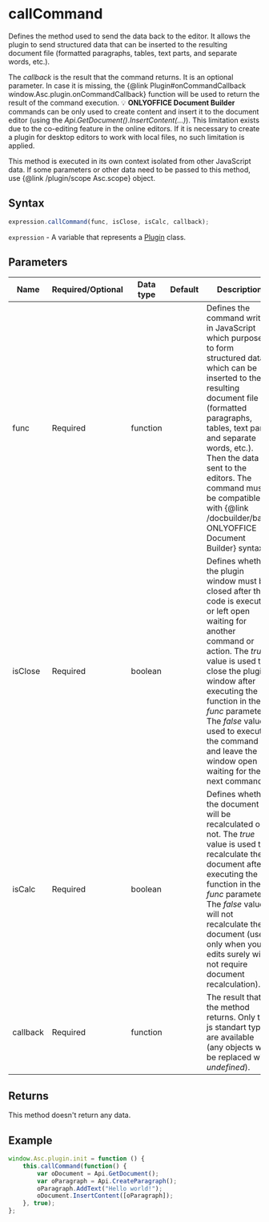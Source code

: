 # callCommand

Defines the method used to send the data back to the editor.
It allows the plugin to send structured data that can be inserted to the resulting document file (formatted paragraphs, tables, text parts, and separate words, etc.).

The *callback* is the result that the command returns. It is an optional parameter. In case it is missing, the &#123;@link Plugin#onCommandCallback window.Asc.plugin.onCommandCallback&#125; function will be used to return the result of the command execution.
💡 **ONLYOFFICE Document Builder** commands can be only used to create content and insert it to the document editor (using the *Api.GetDocument().InsertContent(...)*).
This limitation exists due to the co-editing feature in the online editors. If it is necessary to create a plugin for desktop editors to work with local files, no such limitation is applied.

This method is executed in its own context isolated from other JavaScript data. If some parameters or other data need to be passed to this method, use &#123;@link /plugin/scope Asc.scope&#125; object.

## Syntax

```javascript
expression.callCommand(func, isClose, isCalc, callback);
```

`expression` - A variable that represents a [Plugin](../plugin.md) class.

## Parameters

| **Name** | **Required/Optional** | **Data type** | **Default** | **Description** |
| ------------- | ------------- | ------------- | ------------- | ------------- |
| func | Required | function |  | Defines the command written in JavaScript which purpose is to form structured data which can be inserted to the resulting document file (formatted paragraphs, tables, text parts, and separate words, etc.). Then the data is sent to the editors. The command must be compatible with &#123;@link /docbuilder/basic ONLYOFFICE Document Builder&#125; syntax. |
| isClose | Required | boolean |  | Defines whether the plugin window must be closed after the code is executed or left open waiting for another command or action. The *true* value is used to close the plugin window after executing the function in the *func* parameter. The *false* value is used to execute the command and leave the window open waiting for the next command. |
| isCalc | Required | boolean |  | Defines whether the document will be recalculated or not. The *true* value is used to recalculate the document after executing the function in the *func* parameter. The *false* value will not recalculate the document (use it only when your edits surely will not require document recalculation). |
| callback | Required | function |  | The result that the method returns. Only the js standart types are available (any objects will be replaced with *undefined*). |

## Returns

This method doesn't return any data.

## Example

```javascript
window.Asc.plugin.init = function () {
    this.callCommand(function() {
        var oDocument = Api.GetDocument();
        var oParagraph = Api.CreateParagraph();
        oParagraph.AddText("Hello world!");
        oDocument.InsertContent([oParagraph]);
    }, true);
};
```
